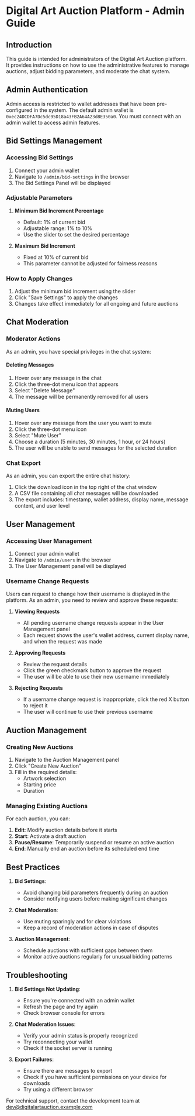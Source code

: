# Digital Art Auction Platform - Admin Guide

## Introduction

This guide is intended for administrators of the Digital Art Auction platform. It provides instructions on how to use the administrative features to manage auctions, adjust bidding parameters, and moderate the chat system.

## Admin Authentication

Admin access is restricted to wallet addresses that have been pre-configured in the system. The default admin wallet is `0xec24DCDFA7Dc5dc95D18a43FB2A64A23d8E350a0`. You must connect with an admin wallet to access admin features.

## Bid Settings Management

### Accessing Bid Settings

1. Connect your admin wallet
2. Navigate to `/admin/bid-settings` in the browser
3. The Bid Settings Panel will be displayed

### Adjustable Parameters

1. **Minimum Bid Increment Percentage**
   - Default: 1% of current bid
   - Adjustable range: 1% to 10%
   - Use the slider to set the desired percentage

2. **Maximum Bid Increment**
   - Fixed at 10% of current bid
   - This parameter cannot be adjusted for fairness reasons

### How to Apply Changes

1. Adjust the minimum bid increment using the slider
2. Click "Save Settings" to apply the changes
3. Changes take effect immediately for all ongoing and future auctions

## Chat Moderation

### Moderator Actions

As an admin, you have special privileges in the chat system:

#### Deleting Messages
1. Hover over any message in the chat
2. Click the three-dot menu icon that appears
3. Select "Delete Message"
4. The message will be permanently removed for all users

#### Muting Users
1. Hover over any message from the user you want to mute
2. Click the three-dot menu icon
3. Select "Mute User"
4. Choose a duration (5 minutes, 30 minutes, 1 hour, or 24 hours)
5. The user will be unable to send messages for the selected duration

### Chat Export

As an admin, you can export the entire chat history:

1. Click the download icon in the top right of the chat window
2. A CSV file containing all chat messages will be downloaded
3. The export includes: timestamp, wallet address, display name, message content, and user level

## User Management

### Accessing User Management

1. Connect your admin wallet
2. Navigate to `/admin/users` in the browser
3. The User Management panel will be displayed

### Username Change Requests

Users can request to change how their username is displayed in the platform. As an admin, you need to review and approve these requests:

1. **Viewing Requests**
   - All pending username change requests appear in the User Management panel
   - Each request shows the user's wallet address, current display name, and when the request was made

2. **Approving Requests**
   - Review the request details
   - Click the green checkmark button to approve the request
   - The user will be able to use their new username immediately

3. **Rejecting Requests**
   - If a username change request is inappropriate, click the red X button to reject it
   - The user will continue to use their previous username

## Auction Management

### Creating New Auctions

1. Navigate to the Auction Management panel
2. Click "Create New Auction"
3. Fill in the required details:
   - Artwork selection
   - Starting price
   - Duration

### Managing Existing Auctions

For each auction, you can:
1. **Edit**: Modify auction details before it starts
2. **Start**: Activate a draft auction
3. **Pause/Resume**: Temporarily suspend or resume an active auction
4. **End**: Manually end an auction before its scheduled end time

## Best Practices

1. **Bid Settings**:
   - Avoid changing bid parameters frequently during an auction
   - Consider notifying users before making significant changes

2. **Chat Moderation**:
   - Use muting sparingly and for clear violations
   - Keep a record of moderation actions in case of disputes

3. **Auction Management**:
   - Schedule auctions with sufficient gaps between them
   - Monitor active auctions regularly for unusual bidding patterns

## Troubleshooting

1. **Bid Settings Not Updating**:
   - Ensure you're connected with an admin wallet
   - Refresh the page and try again
   - Check browser console for errors

2. **Chat Moderation Issues**:
   - Verify your admin status is properly recognized
   - Try reconnecting your wallet
   - Check if the socket server is running

3. **Export Failures**:
   - Ensure there are messages to export
   - Check if you have sufficient permissions on your device for downloads
   - Try using a different browser

For technical support, contact the development team at dev@digitalartauction.example.com

